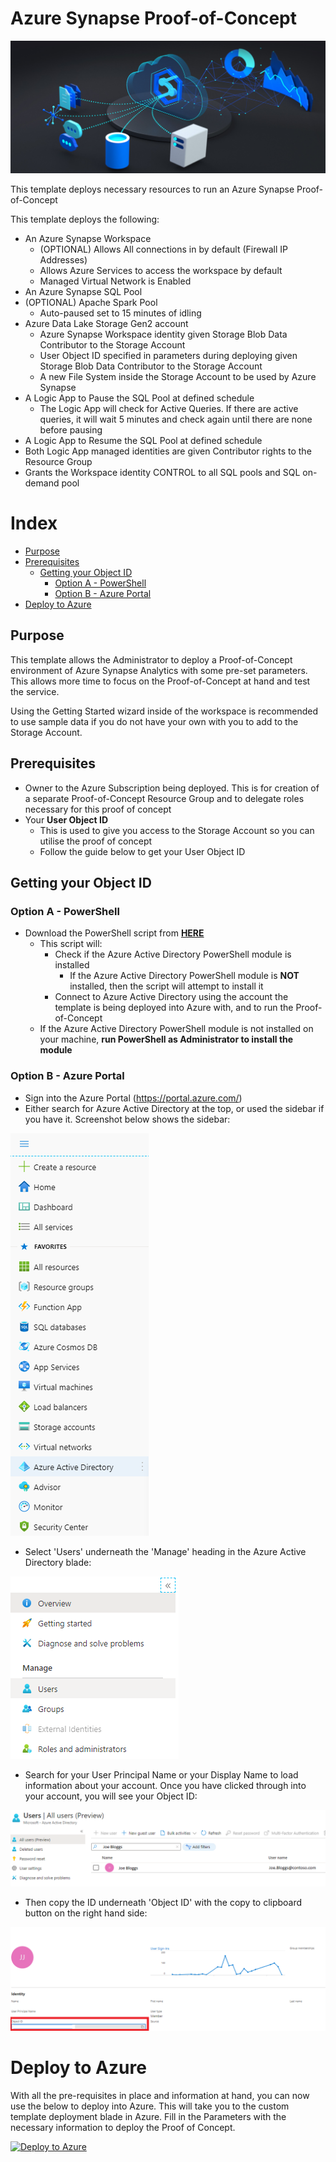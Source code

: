 # Azure Synapse Proof-of-Concept
![Synapse Analytics](images/synapse1.png)

This template deploys necessary resources to run an Azure Synapse Proof-of-Concept

This template deploys the following:
- An Azure Synapse Workspace
    - (OPTIONAL) Allows All connections in by default (Firewall IP Addresses)
    - Allows Azure Services to access the workspace by default
    - Managed Virtual Network is Enabled
- An Azure Synapse SQL Pool
- (OPTIONAL) Apache Spark Pool
    - Auto-paused set to 15 minutes of idling 
- Azure Data Lake Storage Gen2 account
    - Azure Synapse Workspace identity given Storage Blob Data Contributor to the Storage Account
    - User Object ID specified in parameters during deploying given Storage Blob Data Contributor to the Storage Account
    - A new File System inside the Storage Account to be used by Azure Synapse
- A Logic App to Pause the SQL Pool at defined schedule
    - The Logic App will check for Active Queries. If there are active queries, it will wait 5 minutes and check again until there are none before pausing
- A Logic App to Resume the SQL Pool at defined schedule
- Both Logic App managed identities are given Contributor rights to the Resource Group
- Grants the Workspace identity CONTROL to all SQL pools and SQL on-demand pool

# Index

- [Purpose](https://github.com/JamJarchitect/Synapse/tree/master/poc/101-synapse-poc#purpose)
- [Prerequisites](https://github.com/JamJarchitect/Synapse/tree/master/poc/101-synapse-poc#prerequisites)
    - [Getting your Object ID](https://github.com/JamJarchitect/Synapse/tree/master/poc/101-synapse-poc#getting-your-object-id)
        - [Option A - PowerShell](https://github.com/JamJarchitect/Synapse/tree/master/poc/101-synapse-poc#option-a---powershell)
        - [Option B - Azure Portal](https://github.com/JamJarchitect/Synapse/tree/master/poc/101-synapse-poc#option-b---azure-portal)
- [Deploy to Azure](https://github.com/JamJarchitect/Synapse/tree/master/poc/101-synapse-poc#deploy-to-azure)

## Purpose
This template allows the Administrator to deploy a Proof-of-Concept environment of Azure Synapse Analytics with some pre-set parameters. This allows more time to focus on the Proof-of-Concept at hand and test the service.

Using the Getting Started wizard inside of the workspace is recommended to use sample data if you do not have your own with you to add to the Storage Account.

## Prerequisites
- Owner to the Azure Subscription being deployed. This is for creation of a separate Proof-of-Concept Resource Group and to delegate roles necessary for this proof of concept
- Your **User Object ID**
    - This is used to give you access to the Storage Account so you can utilise the proof of concept
    - Follow the guide below to get your User Object ID

## Getting your Object ID

### Option A - PowerShell
- Download the PowerShell script from **[HERE](https://github.com/JamJarchitect/Synapse/tree/master/poc/101-synapse-poc/scripts)**
    - This script will:
        - Check if the Azure Active Directory PowerShell module is installed
            - If the Azure Active Directory PowerShell module is **NOT** installed, then the script will attempt to install it
        - Connect to Azure Active Directory using the account the template is being deployed into Azure with, and to run the Proof-of-Concept
    - If the Azure Active Directory PowerShell module is not installed on your machine, **run PowerShell as Administrator to install the module**

### Option B - Azure Portal
- Sign into the Azure Portal (https://portal.azure.com/)
- Either search for Azure Active Directory at the top, or used the sidebar if you have it. Screenshot below shows the sidebar:

![AAD Sidebar](images/1.png)

- Select 'Users' underneath the 'Manage' heading in the Azure Active Directory blade:

![Users View](images/2.png)

- Search for your User Principal Name or your Display Name to load information about your account. Once you have clicked through into your account, you will see your Object ID:

![Find User](images/3.png)

- Then copy the ID underneath 'Object ID' with the copy to clipboard button on the right hand side:

![Object ID](images/4.png)

# Deploy to Azure

With all the pre-requisites in place and information at hand, you can now use the below to deploy into Azure. This will take you to the custom template deployment blade in Azure. Fill in the Parameters with the necessary information to deploy the Proof of Concept.

[![Deploy to Azure](https://aka.ms/deploytoazurebutton)](https://portal.azure.com/#create/Microsoft.Template/uri/https%3A%2F%2Fraw.githubusercontent.com%2FJamJarchitect%2Fsynapse%2Fmaster%2Fpoc%2F101-synapse-poc%2Fazuredeploy.json)